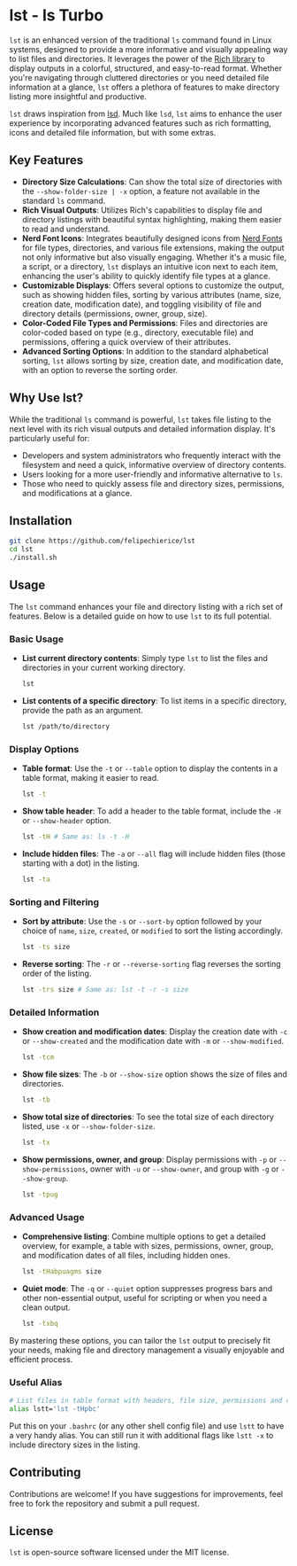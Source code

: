 # lst - ls Turbo

`lst` is an enhanced version of the traditional `ls` command found in Linux systems, designed to provide a more informative and visually appealing way to list files and directories. It leverages the power of the [Rich library](https://github.com/willmcgugan/rich) to display outputs in a colorful, structured, and easy-to-read format. Whether you're navigating through cluttered directories or you need detailed file information at a glance, `lst` offers a plethora of features to make directory listing more insightful and productive.

`lst` draws inspiration from [lsd](https://github.com/lsd-rs/lsd). Much like `lsd`, `lst` aims to enhance the user experience by incorporating advanced features such as rich formatting, icons and detailed file information, but with some extras.

## Key Features

- **Directory Size Calculations**: Can show the total size of directories with the `--show-folder-size | -x` option, a feature not available in the standard `ls` command.
- **Rich Visual Outputs**: Utilizes Rich's capabilities to display file and directory listings with beautiful syntax highlighting, making them easier to read and understand.
- **Nerd Font Icons**: Integrates beautifully designed icons from [Nerd Fonts](https://www.nerdfonts.com/) for file types, directories, and various file extensions, making the output not only informative but also visually engaging. Whether it's a music file, a script, or a directory, `lst` displays an intuitive icon next to each item, enhancing the user's ability to quickly identify file types at a glance.
- **Customizable Displays**: Offers several options to customize the output, such as showing hidden files, sorting by various attributes (name, size, creation date, modification date), and toggling visibility of file and directory details (permissions, owner, group, size).
- **Color-Coded File Types and Permissions**: Files and directories are color-coded based on type (e.g., directory, executable file) and permissions, offering a quick overview of their attributes.
- **Advanced Sorting Options**: In addition to the standard alphabetical sorting, `lst` allows sorting by size, creation date, and modification date, with an option to reverse the sorting order.

## Why Use lst?

While the traditional `ls` command is powerful, `lst` takes file listing to the next level with its rich visual outputs and detailed information display. It's particularly useful for:

- Developers and system administrators who frequently interact with the filesystem and need a quick, informative overview of directory contents.
- Users looking for a more user-friendly and informative alternative to `ls`.
- Those who need to quickly assess file and directory sizes, permissions, and modifications at a glance.

## Installation

```bash
git clone https://github.com/felipechierice/lst
cd lst
./install.sh
```

## Usage

The `lst` command enhances your file and directory listing with a rich set of features. Below is a detailed guide on how to use `lst` to its full potential.

### Basic Usage

- **List current directory contents**: Simply type `lst` to list the files and directories in your current working directory.
  
  ```bash
  lst
  ```

- **List contents of a specific directory**: To list items in a specific directory, provide the path as an argument.
  
  ```bash
  lst /path/to/directory
  ```

### Display Options

- **Table format**: Use the `-t` or `--table` option to display the contents in a table format, making it easier to read.
  
  ```bash
  lst -t
  ```

- **Show table header**: To add a header to the table format, include the `-H` or `--show-header` option.
  
  ```bash
  lst -tH # Same as: ls -t -H
  ```

- **Include hidden files**: The `-a` or `--all` flag will include hidden files (those starting with a dot) in the listing.
  
  ```bash
  lst -ta
  ```

### Sorting and Filtering

- **Sort by attribute**: Use the `-s` or `--sort-by` option followed by your choice of `name`, `size`, `created`, or `modified` to sort the listing accordingly.
  
  ```bash
  lst -ts size
  ```

- **Reverse sorting**: The `-r` or `--reverse-sorting` flag reverses the sorting order of the listing.
  
  ```bash
  lst -trs size # Same as: lst -t -r -s size
  ```

### Detailed Information

- **Show creation and modification dates**: Display the creation date with `-c` or `--show-created` and the modification date with `-m` or `--show-modified`.
  
  ```bash
  lst -tcm
  ```

- **Show file sizes**: The `-b` or `--show-size` option shows the size of files and directories.
  
  ```bash
  lst -tb
  ```

- **Show total size of directories**: To see the total size of each directory listed, use `-x` or `--show-folder-size`.
  
  ```bash
  lst -tx
  ```

- **Show permissions, owner, and group**: Display permissions with `-p` or `--show-permissions`, owner with `-u` or `--show-owner`, and group with `-g` or `--show-group`.
  
  ```bash
  lst -tpug
  ```

### Advanced Usage

- **Comprehensive listing**: Combine multiple options to get a detailed overview, for example, a table with sizes, permissions, owner, group, and modification dates of all files, including hidden ones.
  
  ```bash
  lst -tHabpuagms size
  ```

- **Quiet mode**: The `-q` or `--quiet` option suppresses progress bars and other non-essential output, useful for scripting or when you need a clean output.
  
  ```bash
  lst -txbq
  ```

By mastering these options, you can tailor the `lst` output to precisely fit your needs, making file and directory management a visually enjoyable and efficient process.

### Useful Alias

```bash
# List files in table format with headers, file size, permissions and creation date
alias lstt='lst -tHpbc'
```

Put this on your `.bashrc` (or any other shell config file) and use `lstt` to have a very handy alias.
You can still run it with additional flags like `lstt -x` to include directory sizes in the listing.

## Contributing

Contributions are welcome! If you have suggestions for improvements, feel free to fork the repository and submit a pull request.

## License

`lst` is open-source software licensed under the MIT license.
